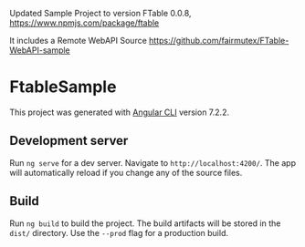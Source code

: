 
Updated Sample Project to version FTable 0.0.8, 
https://www.npmjs.com/package/ftable

It includes a Remote WebAPI Source 
https://github.com/fairmutex/FTable-WebAPI-sample


# FtableSample

This project was generated with [Angular CLI](https://github.com/angular/angular-cli) version 7.2.2.

## Development server

Run `ng serve` for a dev server. Navigate to `http://localhost:4200/`. The app will automatically reload if you change any of the source files.

## Build

Run `ng build` to build the project. The build artifacts will be stored in the `dist/` directory. Use the `--prod` flag for a production build.

